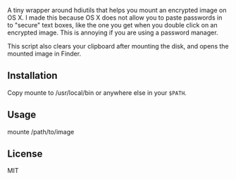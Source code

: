 A tiny wrapper around hdiutils that helps you mount an encrypted image on OS X.
I made this because OS X does not allow you to paste passwords in to "secure" text boxes, like the one you get when you double click on an encrypted image. 
This is annoying if you are using a password manager. 

This script also clears your clipboard after mounting the disk, and opens the mounted image in Finder.

## Installation
Copy mounte to /usr/local/bin or anywhere else in your `$PATH`.

## Usage
mounte /path/to/image

## License
MIT
